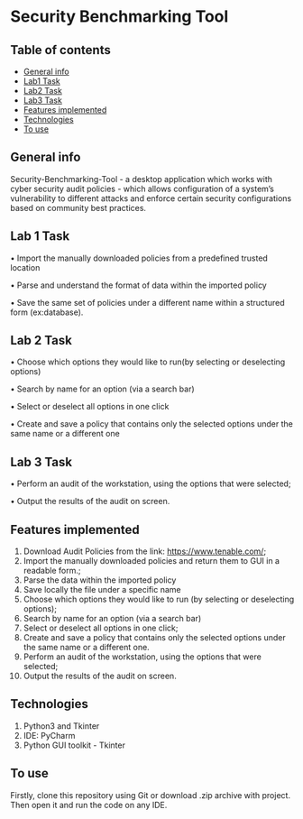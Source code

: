 # Security Benchmarking Tool

## Table of contents
* [General info](#general-info)
* [Lab1 Task](#lab-1-task)
* [Lab2 Task](#lab-2-task)
* [Lab3 Task](#lab-3-task)  
* [Features implemented](#features-implemented)
* [Technologies](#technologies)
* [To use](#to-use)
## General info
Security-Benchmarking-Tool - a desktop application which works with cyber security audit policies - which allows configuration of a system’s vulnerability to different attacks and enforce certain security configurations based on community best practices.

## Lab 1 Task
• Import the manually downloaded policies from a predefined trusted location

• Parse and understand the format of data within the imported policy

• Save the same set of policies under a different name within a structured form (ex:database).

## Lab 2 Task
• Choose which options they would like to run(by selecting or deselecting options)

• Search by name for an option (via a search bar)

• Select or deselect all options in one click 

• Create and save a policy that contains only the selected options under the same name or
a different one

## Lab 3 Task
• Perform an audit of the workstation, using the options that were selected;

• Output the results of the audit on screen.

## Features implemented
1. Download Audit Policies from the link: https://www.tenable.com/;
2. Import the manually downloaded policies and return them to GUI in a readable form.;
3. Parse the data within the imported policy
4. Save locally the file under a specific name
5. Choose which options they would like to run (by selecting or deselecting options);
6. Search by name for an option (via a search bar)
7. Select or deselect all options in one click;
8. Create and save a policy that contains only the selected options under the same name or
a different one.
9. Perform an audit of the workstation, using the options that were selected;
10. Output the results of the audit on screen.

## Technologies
1. Python3 and Tkinter
2. IDE: PyCharm
3. Python GUI toolkit - Tkinter

## To use
Firstly, clone this repository using Git or download .zip archive with project.
Then open it and run the code on any IDE.

